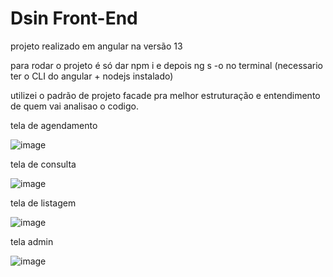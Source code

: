 # Dsin Front-End

projeto realizado em angular na versão 13

para rodar o projeto é só dar npm i e depois ng s -o no terminal (necessario ter o CLI do angular + nodejs instalado)

utilizei o padrão de projeto facade pra melhor estruturação e entendimento de quem vai analisao o codigo.

tela de agendamento

![image](https://user-images.githubusercontent.com/68567754/152696645-619e658a-d414-4625-aa00-282c44a3140f.png)

tela de consulta

![image](https://user-images.githubusercontent.com/68567754/152696808-735ea524-687f-45e1-8767-d21c8c455ad7.png)

tela de listagem

![image](https://user-images.githubusercontent.com/68567754/152696834-5daf3a80-e217-41d9-9c0d-ee4bde731ddb.png)

tela admin

![image](https://user-images.githubusercontent.com/68567754/152696846-cbfa4a47-112f-49a7-912c-74440f07feba.png)



